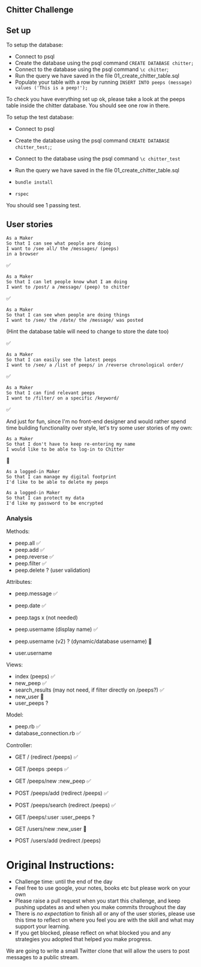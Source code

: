 ## Chitter Challenge



## Set up

To setup the database:

* Connect to psql
* Create the database using the psql command `CREATE DATABASE chitter;`
* Connect to the database using the psql command `\c chitter`;
* Run the query we have saved in the file 01_create_chitter_table.sql
* Populate your table with a row by running `INSERT INTO peeps (message) values ('This is a peep!');`

To check you have everything set up ok, please take a look at the peeps table inside the chitter database. You should see one row in there.  

To setup the test database:
* Connect to psql
* Create the database using the psql
command `CREATE DATABASE chitter_test;`;
* Connect to the database using the psql command `\c chitter_test`
* Run the query we have saved in the file 01_create_chitter_table.sql

* `bundle install`
* `rspec`

You should see 1 passing test.

## User stories

```
As a Maker
So that I can see what people are doing
I want to /see all/ the /messages/ (peeps)
in a browser
```
:white_check_mark:


```
As a Maker
So that I can let people know what I am doing  
I want to /post/ a /message/ (peep) to chitter
```
:white_check_mark:


```
As a Maker
So that I can see when people are doing things
I want to /see/ the /date/ the /message/ was posted
```
(Hint the database table will need to change to store the date too)

:white_check_mark:


```
As a Maker
So that I can easily see the latest peeps
I want to /see/ a /list of peeps/ in /reverse chronological order/
```
:white_check_mark:


```
As a Maker
So that I can find relevant peeps
I want to /filter/ on a specific /keyword/
```
:white_check_mark:

And just for fun, since I'm no front-end designer and would
rather spend time building functionality over style,
let's try some user stories of my own:

```
As a Maker
So that I don't have to keep re-entering my name
I would like to be able to log-in to Chitter
```
:construction:

```
As a logged-in Maker
So that I can manage my digital footprint
I'd like to be able to delete my peeps
```

```
As a logged-in Maker
So that I can protect my data
I'd like my password to be encrypted
```

### Analysis

Methods:
- peep.all :white_check_mark:
- peep.add :white_check_mark:
- peep.reverse :white_check_mark:
- peep.filter :white_check_mark:
- peep.delete ? (user validation)

Attributes:
- peep.message :white_check_mark:
- peep.date :white_check_mark:
- peep.tags x (not needed)
- peep.username (display name) :white_check_mark:  
- peep.username (v2) ? (dynamic/database username) :construction:

- user.username


Views:
- index (peeps) :white_check_mark:
- new_peep :white_check_mark:
- search_results (may not need, if filter directly on /peeps?) :white_check_mark:
- new_user :construction:
- user_peeps ?

Model:
- peep.rb :white_check_mark:
- database_connection.rb :white_check_mark:

Controller:
- GET / (redirect /peeps) :white_check_mark:
- GET /peeps  :peeps :white_check_mark:
- GET /peeps/new  :new_peep :white_check_mark:
- POST /peeps/add (redirect /peeps) :white_check_mark:
- POST /peeps/search (redirect /peeps) :white_check_mark:
- GET /peeps/:user  :user_peeps  ?

- GET /users/new :new_user :construction:
- POST /users/add (redirect /peeps)

# Original Instructions:

* Challenge time: until the end of the day
* Feel free to use google, your notes, books etc but please work on your own
* Please raise a pull request when you start this challenge, and keep pushing updates as and when you make commits throughout the day
* There is _no expectation_ to finish all or any of the user stories, please use this time to reflect on where you feel you are with the skill and what may support your learning.
* If you get blocked, please reflect on what blocked you and any strategies you adopted that helped you make progress.

We are going to write a small Twitter clone that will allow the users to post messages to a public stream.
